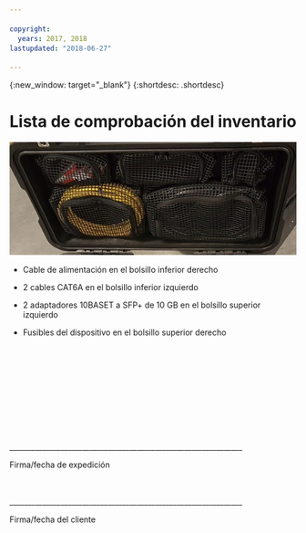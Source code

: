 ```yaml
---

copyright:
  years: 2017, 2018
lastupdated: "2018-06-27"

---
```

{:new_window: target="_blank"}
{:shortdesc: .shortdesc}

# Lista de comprobación del inventario


![Inventario de dispositivos de migración de datos masiva](/images/MDMDeviceInventory.png)

-	Cable de alimentación en el bolsillo inferior derecho

-	2 cables CAT6A en el bolsillo inferior izquierdo

-	2 adaptadores 10BASET a SFP+ de 10 GB en el bolsillo superior izquierdo

-	Fusibles del dispositivo en el bolsillo superior derecho

   
   
</br> 
</br> 
</br> 
</br> 
</br> 
</br> 
</br> 
</br> 
</hr> 
</br> 
</hr>    
</br> 
________________________________________________________________ 

Firma/fecha de expedición


</br> 
</hr>
</br> 
________________________________________________________________ 

Firma/fecha del cliente
